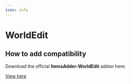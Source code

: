 ```yaml
---
icon: info
---
```


# WorldEdit

## How to add compatibility

Download the official **ItemsAdder-WorldEdit** addon here:


[View here](https://www.spigotmc.org/resources/79012/)